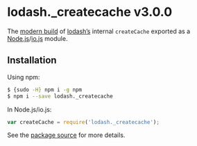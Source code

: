# lodash._createcache v3.0.0

The [modern build](https://github.com/lodash/lodash/wiki/Build-Differences) of [lodash’s](https://lodash.com/) internal `createCache` exported as a [Node.js](http://nodejs.org/)/[io.js](https://iojs.org/) module.

## Installation

Using npm:

```bash
$ {sudo -H} npm i -g npm
$ npm i --save lodash._createcache
```

In Node.js/io.js:

```js
var createCache = require('lodash._createcache');
```

See the [package source](https://github.com/lodash/lodash/blob/3.0.0-npm-packages/lodash._createcache) for more details.
